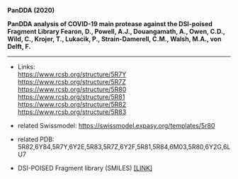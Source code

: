<B>PanDDA (2020)</B>  

<B>PanDDA analysis of COVID-19 main protease against the DSI-poised Fragment Library
Fearon, D., Powell, A.J., Douangamath, A., Owen, C.D., Wild, C., Krojer, T., Lukacik, P., Strain-Damerell, C.M., Walsh, M.A., von Delft, F.</B>

---

* Links:  
https://www.rcsb.org/structure/5R7Y  
https://www.rcsb.org/structure/5R7Z  
https://www.rcsb.org/structure/5R80  
https://www.rcsb.org/structure/5R81  
https://www.rcsb.org/structure/5R82  
https://www.rcsb.org/structure/5R83  

* related Swissmodel: https://swissmodel.expasy.org/templates/5r80
* related PDB: 5R82,6Y84,5R7Y,6Y2E,5R83,5R7Z,6Y2F,5R81,5R84,6M03,5R80,6Y2G,6LU7
* DSI-POISED Fragment library (SMILES) [[LINK]](https://www.diamond.ac.uk/Instruments/Mx/Fragment-Screening/Fragment-Libraries/DSI-poised-library.html)  
